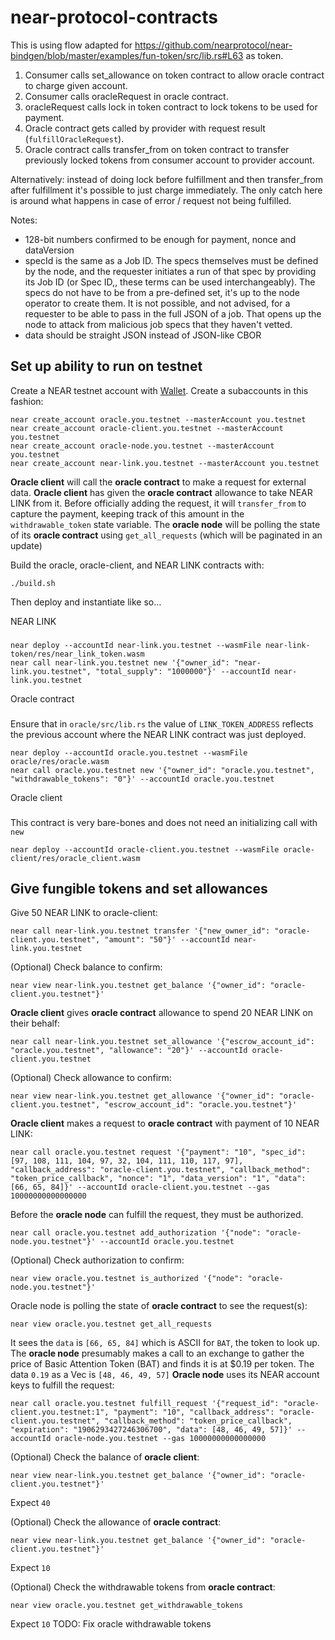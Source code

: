 # near-protocol-contracts

This is using flow adapted for https://github.com/nearprotocol/near-bindgen/blob/master/examples/fun-token/src/lib.rs#L63 as token.

1) Consumer calls set_allowance on token contract to allow oracle contract to charge given account.
2) Consumer calls oracleRequest in oracle contract.
3) oracleRequest calls lock in token contract to lock tokens to be used for payment.
4) Oracle contract gets called by provider with request result (`fulfillOracleRequest`).
5) Oracle contract calls transfer_from on token contract to transfer previously locked tokens from consumer account to provider account.

Alternatively:
instead of doing lock before fulfillment and then transfer_from after fulfillment it's possible to just charge immediately. The only catch here is around what happens in case of error / request not being fulfilled.

Notes:
- 128-bit numbers confirmed to be enough for payment, nonce and dataVersion
- specId  is the same as a Job ID. The specs themselves must be defined by the node, and the requester initiates a run of that spec by providing its Job ID (or Spec ID,, these terms can be used interchangeably). The specs do not have to be from a pre-defined set, it's up to the node operator to create them. It is not possible, and not advised, for a requester to be able to pass in the full JSON of a job. That opens up the node to attack from malicious job specs that they haven't vetted.
- data should be straight JSON instead of JSON-like CBOR

## Set up ability to run on testnet
Create a NEAR testnet account with [Wallet](https://wallet.testnet.near.org).
Create a subaccounts in this fashion:

    near create_account oracle.you.testnet --masterAccount you.testnet
    near create_account oracle-client.you.testnet --masterAccount you.testnet
    near create_account oracle-node.you.testnet --masterAccount you.testnet
    near create_account near-link.you.testnet --masterAccount you.testnet

**Oracle client** will call the **oracle contract** to make a request for external data.
**Oracle client** has given the **oracle contract** allowance to take NEAR LINK from it. Before officially adding the request, it will `transfer_from` to capture the payment, keeping track of this amount in the `withdrawable_token` state variable.
The **oracle node** will be polling the state of its **oracle contract** using `get_all_requests` (which will be paginated in an update)

Build the oracle, oracle-client, and NEAR LINK contracts with:

    ./build.sh
    
Then deploy and instantiate like so…

NEAR LINK
###

    near deploy --accountId near-link.you.testnet --wasmFile near-link-token/res/near_link_token.wasm
    near call near-link.you.testnet new '{"owner_id": "near-link.you.testnet", "total_supply": "1000000"}' --accountId near-link.you.testnet
    
Oracle contract
###

Ensure that in `oracle/src/lib.rs` the value of `LINK_TOKEN_ADDRESS` reflects the previous account where the NEAR LINK contract was just deployed.

    near deploy --accountId oracle.you.testnet --wasmFile oracle/res/oracle.wasm
    near call oracle.you.testnet new '{"owner_id": "oracle.you.testnet", "withdrawable_tokens": "0"}' --accountId oracle.you.testnet
    
Oracle client
###

This contract is very bare-bones and does not need an initializing call with `new`

    near deploy --accountId oracle-client.you.testnet --wasmFile oracle-client/res/oracle_client.wasm
    
## Give fungible tokens and set allowances

Give 50 NEAR LINK to oracle-client:

    near call near-link.you.testnet transfer '{"new_owner_id": "oracle-client.you.testnet", "amount": "50"}' --accountId near-link.you.testnet
    
(Optional) Check balance to confirm:

    near view near-link.you.testnet get_balance '{"owner_id": "oracle-client.you.testnet"}'
    
**Oracle client** gives **oracle contract** allowance to spend 20 NEAR LINK on their behalf:

    near call near-link.you.testnet set_allowance '{"escrow_account_id": "oracle.you.testnet", "allowance": "20"}' --accountId oracle-client.you.testnet
    
(Optional) Check allowance to confirm:

    near view near-link.you.testnet get_allowance '{"owner_id": "oracle-client.you.testnet", "escrow_account_id": "oracle.you.testnet"}'
    
**Oracle client** makes a request to **oracle contract** with payment of 10 NEAR LINK:

    near call oracle.you.testnet request '{"payment": "10", "spec_id": [97, 108, 111, 104, 97, 32, 104, 111, 110, 117, 97], "callback_address": "oracle-client.you.testnet", "callback_method": "token_price_callback", "nonce": "1", "data_version": "1", "data": [66, 65, 84]}' --accountId oracle-client.you.testnet --gas 10000000000000000
    
Before the **oracle node** can fulfill the request, they must be authorized.

    near call oracle.you.testnet add_authorization '{"node": "oracle-node.you.testnet"}' --accountId oracle.you.testnet
    
(Optional) Check authorization to confirm:

    near view oracle.you.testnet is_authorized '{"node": "oracle-node.you.testnet"}'   
         
Oracle node is polling the state of **oracle contract** to see the request(s):

    near view oracle.you.testnet get_all_requests
    
It sees the `data` is `[66, 65, 84]` which is ASCII for `BAT`, the token to look up. The **oracle node** presumably makes a call to an exchange to gather the price of Basic Attention Token (BAT) and finds it is at $0.19 per token.
The data `0.19` as a Vec<u8> is `[48, 46, 49, 57]`
**Oracle node** uses its NEAR account keys to fulfill the request:

    near call oracle.you.testnet fulfill_request '{"request_id": "oracle-client.you.testnet:1", "payment": "10", "callback_address": "oracle-client.you.testnet", "callback_method": "token_price_callback", "expiration": "1906293427246306700", "data": [48, 46, 49, 57]}' --accountId oracle-node.you.testnet --gas 10000000000000000
    
(Optional) Check the balance of **oracle client**:

    near view near-link.you.testnet get_balance '{"owner_id": "oracle-client.you.testnet"}'
    
Expect `40`
    
(Optional) Check the allowance of **oracle contract**:

    near view near-link.you.testnet get_balance '{"owner_id": "oracle-client.you.testnet"}'
    
Expect `10`

(Optional) Check the withdrawable tokens from **oracle contract**:

    near view oracle.you.testnet get_withdrawable_tokens
    
Expect `10` TODO: Fix oracle withdrawable tokens